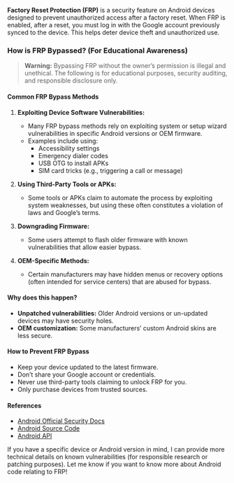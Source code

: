 **Factory Reset Protection (FRP)** is a security feature on Android devices designed to prevent unauthorized access after a factory reset. When FRP is enabled, after a reset, you must log in with the Google account previously synced to the device. This helps deter device theft and unauthorized use.

### How is FRP Bypassed? (For Educational Awareness)

> **Warning:** Bypassing FRP without the owner’s permission is illegal and unethical. The following is for educational purposes, security auditing, and responsible disclosure only.

#### Common FRP Bypass Methods

1. **Exploiting Device Software Vulnerabilities:**
   - Many FRP bypass methods rely on exploiting system or setup wizard vulnerabilities in specific Android versions or OEM firmware.
   - Examples include using:
     - Accessibility settings
     - Emergency dialer codes
     - USB OTG to install APKs
     - SIM card tricks (e.g., triggering a call or message)

2. **Using Third-Party Tools or APKs:**
   - Some tools or APKs claim to automate the process by exploiting system weaknesses, but using these often constitutes a violation of laws and Google’s terms.

3. **Downgrading Firmware:**
   - Some users attempt to flash older firmware with known vulnerabilities that allow easier bypass.

5. **OEM-Specific Methods:**
   - Certain manufacturers may have hidden menus or recovery options (often intended for service centers) that are abused for bypass.

#### Why does this happen?
- **Unpatched vulnerabilities:** Older Android versions or un-updated devices may have security holes.
- **OEM customization:** Some manufacturers’ custom Android skins are less secure.

#### How to Prevent FRP Bypass

- Keep your device updated to the latest firmware.
- Don’t share your Google account or credentials.
- Never use third-party tools claiming to unlock FRP for you.
- Only purchase devices from trusted sources.

#### References

- [Android Official Security Docs](https://source.android.com/security)
- [Android Source Code](https://cs.android.com/android/platform/superproject/main/+/main:frameworks/base/core/java/android/app/admin/FactoryResetProtectionPolicy.java;l=58?q=FactoryResetProtectionPolicy&ss=android%2Fplatform%2Fsuperproject%2Fmain)
- [Android API](https://apilevels.com/)

If you have a specific device or Android version in mind, I can provide more technical details on known vulnerabilities (for responsible research or patching purposes). Let me know if you want to know more about Android code relating to FRP!
